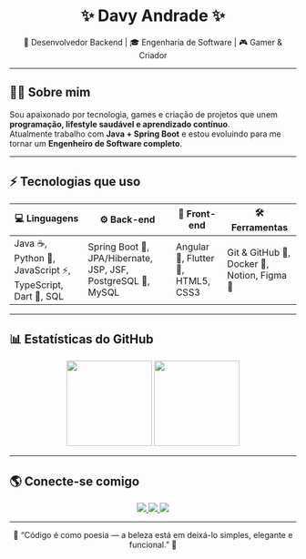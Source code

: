<h1 align="center">✨ Davy Andrade ✨</h1>
<p align="center">
  🚀 Desenvolvedor Backend | 🎓 Engenharia de Software | 🎮 Gamer & Criador
</p>

---

## 👨‍💻 Sobre mim
Sou apaixonado por tecnologia, games e criação de projetos que unem **programação, lifestyle saudável e aprendizado contínuo**.  
Atualmente trabalho com **Java + Spring Boot** e estou evoluindo para me tornar um **Engenheiro de Software completo**.  

---

## ⚡ Tecnologias que uso

<div align="center">

| 💻 Linguagens | ⚙️ Back-end | 🎨 Front-end | 🛠️ Ferramentas |
|---------------|------------|--------------|----------------|
| Java ☕, Python 🐍, JavaScript ⚡, TypeScript, Dart 🦄, SQL | Spring Boot 🍃, JPA/Hibernate, JSP, JSF, PostgreSQL 🐘, MySQL | Angular 🔺, Flutter 💙, HTML5, CSS3 | Git & GitHub 🐙, Docker 🐳, Notion, Figma 🎨 |

</div>

---

## 📊 Estatísticas do GitHub

<div align="center">

<img src="https://github-readme-stats.vercel.app/api?username=davyandrade&show_icons=true&theme=radical&hide_border=true&count_private=true" height="150"/> 
<img src="https://github-readme-stats.vercel.app/api/top-langs/?username=davyandrade&layout=compact&theme=radical&hide_border=true" height="150"/>

</div>

---

## 🌎 Conecte-se comigo

<p align="center">
  <a href="https://www.linkedin.com/in/seu-linkedin">
    <img src="https://img.shields.io/badge/-LinkedIn-0A66C2?style=flat&logo=linkedin&logoColor=white"/>
  </a>
  <a href="mailto:davypandrade123@gmail.com">
    <img src="https://img.shields.io/badge/-Gmail-D14836?style=flat&logo=gmail&logoColor=white"/>
  </a>
  <a href="https://instagram.com/davy.dev_">
    <img src="https://img.shields.io/badge/-Instagram-E4405F?style=flat&logo=instagram&logoColor=white"/>
  </a>
</p>

---

<p align="center">
  🌟 “Código é como poesia — a beleza está em deixá-lo simples, elegante e funcional.” 🌟
</p>
